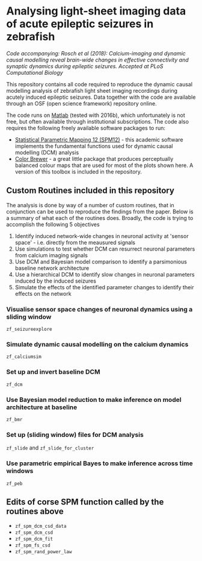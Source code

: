 # Analysing light-sheet imaging data of acute epileptic seizures in zebrafish 
_Code accompanying: Rosch et al (2018): Calcium-imaging and dynamic causal modelling reveal brain-wide changes in effective connectivity and synaptic dynamics during epileptic seizures. Accepted at PLoS Computational Biology_

This repository contains all code required to reproduce the dynamic causal modelling analysis of zebrafish light sheet imaging recordings during acutely induced epileptic seizures. Data together with the code are available through an OSF (open science framework) repository online. 

The code runs on [Matlab](https://uk.mathworks.com/products/matlab.html) (tested with 2016b), which unfortunately is not free, but often available through institutional subscriptions. The code also requires the following freely available software packages to run:

- [Statistical Parametric Mapping 12 (SPM12)](http://www.fil.ion.ucl.ac.uk/spm/) - this academic software implements the fundamental functions used for dynamic causal modelling (DCM) analysis
- [Color Brewer](https://uk.mathworks.com/matlabcentral/fileexchange/34087-cbrewer---colorbrewer-schemes-for-matlab) - a great little package that produces perceptually balanced colour maps that are used for most of the plots shown here. A version of this toolbox is included in the repository. 

## Custom Routines included in this repository

The analysis is done by way of a number of custom routines, that in conjunction can be used to reproduce the findings from the paper. Below is a summary of what each of the routines does. Broadly, the code is trying to accomplish the following 5 objectives

1. Identify induced network-wide changes in neuronal activity at 'sensor space' - i.e. directly from the meausured signals
2. Use simulations to test whether DCM can resurrect neuronal parameters from calcium imaging signals
3. Use DCM and Bayesian model comparison to identify a parsimonious baseline network architecture
4. Use a hierarchical DCM to identify slow changes in neuronal parameters induced by the induced seizures 
5. Simulate the effects of the identified parameter changes to identify their effects on the network

### Visualise sensor space changes of neuronal dynamics using a sliding window
``zf_seizureexplore``

### Simulate dynamic causal modelling on the calcium dynamics 
``zf_calciumsim``

### Set up and invert baseline DCM 
``zf_dcm``

### Use Bayesian model reduction to make inference on model architecture at baseline
``zf_bmr``

### Set up (sliding window) files for DCM analysis 
``zf_slide`` and ``zf_slide_for_cluster`` 


### Use parametric empirical Bayes to make inference across time windows
``zf_peb``

### 

## Edits of corse SPM function called by the routines above
- ``zf_spm_dcm_csd_data``
- ``zf_spm_dcm_csd``
- ``zf_spm_dcm_fit``
- ``zf_spm_fs_csd``
- ``zf_spm_rand_power_law``
